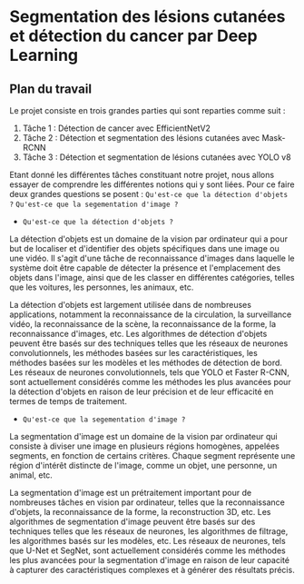 # Segmentation des lésions cutanées et détection du cancer par Deep Learning

## Plan du travail

Le projet consiste en trois grandes parties qui sont reparties comme suit :

1. Tâche 1 : Détection de cancer avec EfficientNetV2
2. Tâche 2 : Détection et segmentation des lésions cutanées avec Mask-RCNN
3. Tâche 3 : Détection et segmentation de lésions cutanées avec YOLO v8

Etant donné les différentes tâches constituant notre projet, nous allons essayer de comprendre les différentes notions qui y sont liées. Pour ce faire deux grandes questions se posent : `Qu'est-ce que la détection d'objets ?` `Qu'est-ce que la segementation d'image ?`



*   `Qu'est-ce que la détection d'objets ?`

  La détection d'objets est un domaine de la vision par ordinateur qui a pour but de localiser et d'identifier des objets spécifiques dans une image ou une vidéo. Il s'agit d'une tâche de reconnaissance d'images dans laquelle le système doit être capable de détecter la présence et l'emplacement des objets dans l'image, ainsi que de les classer en différentes catégories, telles que les voitures, les personnes, les animaux, etc.

  La détection d'objets est largement utilisée dans de nombreuses applications, notamment la reconnaissance de la circulation, la surveillance vidéo, la reconnaissance de la scène, la reconnaissance de la forme, la reconnaissance d'images, etc. Les algorithmes de détection d'objets peuvent être basés sur des techniques telles que les réseaux de neurones convolutionnels, les méthodes basées sur les caractéristiques, les méthodes basées sur les modèles et les méthodes de détection de bord. Les réseaux de neurones convolutionnels, tels que YOLO et Faster R-CNN, sont actuellement considérés comme les méthodes les plus avancées pour la détection d'objets en raison de leur précision et de leur efficacité en termes de temps de traitement.

*   `Qu'est-ce que la segementation d'image ?`

  La segmentation d'image est un domaine de la vision par ordinateur qui consiste à diviser une image en plusieurs régions homogènes, appelées segments, en fonction de certains critères. Chaque segment représente une région d'intérêt distincte de l'image, comme un objet, une personne, un animal, etc.

  La segmentation d'image est un prétraitement important pour de nombreuses tâches en vision par ordinateur, telles que la reconnaissance d'objets, la reconnaissance de la forme, la reconstruction 3D, etc. Les algorithmes de segmentation d'image peuvent être basés sur des techniques telles que les réseaux de neurones, les algorithmes de filtrage, les algorithmes basés sur les modèles, etc. Les réseaux de neurones, tels que U-Net et SegNet, sont actuellement considérés comme les méthodes les plus avancées pour la segmentation d'image en raison de leur capacité à capturer des caractéristiques complexes et à générer des résultats précis.
